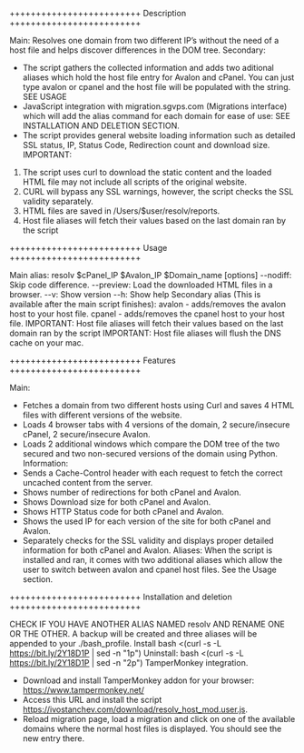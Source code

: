 +++++++++++++++++++++++++ Description +++++++++++++++++++++++++

Main: Resolves one domain from two different IP’s without the need of a host file and helps discover differences in the DOM tree.
Secondary:
- The script gathers the collected information and adds two aditional aliases which hold the host file entry for Avalon and cPanel. You can just type avalon or cpanel and the host file will be populated with the string. SEE USAGE
- JavaScript integration with migration.sgvps.com (Migrations interface) which will add the alias command for each domain for ease of use: SEE INSTALLATION AND DELETION SECTION.
- The script provides general website loading information such аs detailed SSL status, IP, Status Code, Redirection count and download size.
IMPORTANT:
1. The script uses curl to download the static content and the loaded HTML file may not include all scripts of the original website.
2. CURL will bypass any SSL warnings, however, the script checks the SSL validity separately.
3. HTML files are saved in /Users/$user/resolv/reports.
4. Host file aliases will fetch their values based on the last domain ran by the script

+++++++++++++++++++++++++ Usage +++++++++++++++++++++++++

Main alias:
	resolv $cPanel_IP $Avalon_IP $Domain_name [options]
	 	--nodiff: Skip code difference.
		--preview: Load the downloaded HTML files in a browser.
	 	--v: Show version
 		--h: Show help
Secondary alias (This is available after the main script finishes):
	avalon
	 - adds/removes the avalon host to your host file.
	cpanel
	 - adds/removes the cpanel host to your host file.
IMPORTANT: Host file aliases will fetch their values based on the last domain ran by the script
IMPORTANT: Host file aliases will flush the DNS cache on your mac.

+++++++++++++++++++++++++ Features +++++++++++++++++++++++++

Main:
- Fetches a domain from two different hosts using Curl and saves 4 HTML files with different versions of the website.
- Loads 4 browser tabs with 4 versions of the domain, 2 secure/insecure cPanel, 2 secure/insecure Avalon.
- Loads 2 additional windows which compare the DOM tree of the two secured and two non-secured versions of the domain using Python.
Information:
- Sends a Cache-Control header with each request to fetch the correct uncached content from the server.
- Shows number of redirections for both cPanel and Avalon.
- Shows Download size for both cPanel and Avalon.
- Shows HTTP Status code for both cPanel and Avalon.
- Shows the used IP for each version of the site for both cPanel and Avalon.
- Separately checks for the SSL validity and displays proper detailed information for both cPanel and Avalon.
Aliases:
When the script is installed and ran, it comes with two additional aliases which allow the user to switch between avalon and cpanel host files. See the Usage section.

+++++++++++++++++++++++++ Installation and deletion +++++++++++++++++++++++++

CHECK IF YOU HAVE ANOTHER ALIAS NAMED resolv AND RENAME ONE OR THE OTHER.
A backup will be created and three aliases will be appended to your ./bash_profile.
Install
bash <(curl -s -L https://bit.ly/2Y18D1P | sed -n "1p")
Uninstall:
bash <(curl -s -L https://bit.ly/2Y18D1P | sed -n "2p")
TamperMonkey integration.
- Download and install TamperMonkey addon for your browser: https://www.tampermonkey.net/
- Access this URL and install the script https://ivostanchev.com/download/resolv_host_mod.user.js.
- Reload migration page, load a migration and click on one of the available domains where the normal host files is displayed. You should see the new entry there. 
